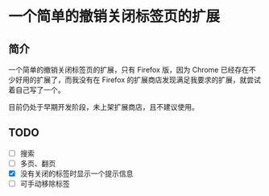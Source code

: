 # 一个简单的撤销关闭标签页的扩展

## 简介

一个简单的撤销关闭标签页的扩展，只有 Firefox 版，因为 Chrome 已经存在不少好用的扩展了，而我没有在 Firefox 的扩展商店发现满足我要求的扩展，就尝试着自己写了一个。

目前仍处于早期开发阶段，未上架扩展商店，且不建议使用。

## TODO

- [ ] 搜索
- [ ] 多页、翻页
- [x] 没有关闭的标签时显示一个提示信息
- [ ] 可手动移除标签
